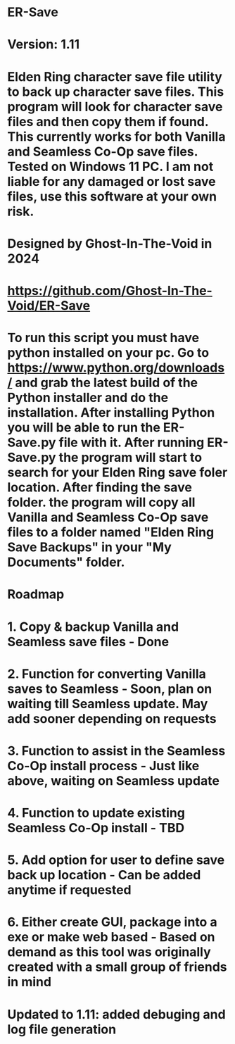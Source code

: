 # ER-Save
# Version: 1.11
# Elden Ring character save file utility to back up character save files. This program will look for character save files and then copy them if found. This currently works for both Vanilla and Seamless Co-Op save files. Tested on Windows 11 PC. I am not liable for any damaged or lost save files, use this software at your own risk.
# Designed by Ghost-In-The-Void in 2024
# https://github.com/Ghost-In-The-Void/ER-Save
# To run this script you must have python installed on your pc. Go to https://www.python.org/downloads/ and grab the latest build of the Python installer and do the installation. After installing Python you will be able to run the ER-Save.py file with it. After running ER-Save.py the program will start to search for your Elden Ring save foler location. After finding the save folder. the program will copy all Vanilla and Seamless Co-Op save files to a folder named "Elden Ring Save Backups" in your "My Documents" folder.
#
# Roadmap
# 1. Copy & backup Vanilla and Seamless save files - Done
# 2. Function for converting Vanilla saves to Seamless - Soon, plan on waiting till Seamless update. May add sooner depending on requests
# 3. Function to assist in the Seamless Co-Op install process - Just like above, waiting on Seamless update
# 4. Function to update existing Seamless Co-Op install - TBD
# 5. Add option for user to define save back up location - Can be added anytime if requested
# 6. Either create GUI, package into a exe or make web based - Based on demand as this tool was originally created with a small group of friends in mind

# Updated to 1.11: added debuging and log file generation